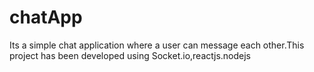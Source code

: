 # chatApp
Its a simple chat application where a user can message each other.This project has been developed using Socket.io,reactjs.nodejs
